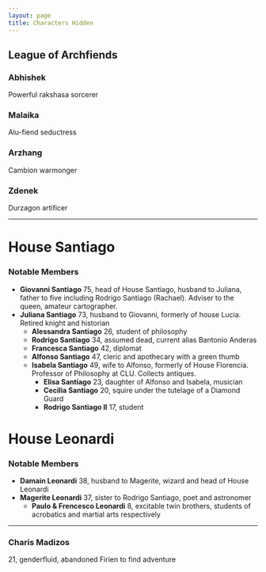 ```yaml
---
layout: page
title: Characters Hidden
---
```


## **League of Archfiends**

### Abhishek

Powerful rakshasa sorcerer

### Malaika

Alu-fiend seductress

### Arzhang

Cambion warmonger

### Zdenek

Durzagon artificer

---

# House Santiago

### Notable Members

- **Giovanni Santiago** 75, head of House Santiago, husband to Juliana, father to five including Rodrigo Santiago (Rachael). Adviser to the queen, amateur cartographer.
- **Juliana Santiago** 73, husband to Giovanni, formerly of house Lucia. Retired knight and historian
  - **Alessandra Santiago** 26, student of philosophy
  - **Rodrigo Santiago** 34, assumed dead, current alias Bantonio Anderas
  - **Francesca Santiago** 42, diplomat
  - **Alfonso Santiago** 47, cleric and apothecary with a green thumb
  - **Isabela Santiago** 49, wife to Alfonso, formerly of House Florencia. Professor of Philosophy at CLU. Collects antiques.
    - **Elisa Santiago** 23, daughter of Alfonso and Isabela, musician
    - **Cecilia Santiago** 20, squire under the tutelage of a Diamond Guard
    - **Rodrigo Santiago II** 17, student

# House Leonardi

### Notable Members

- **Damain Leonardi** 38, husband to Magerite, wizard and head of House Leonardi
- **Magerite Leonardi** 37, sister to Rodrigo Santiago, poet and astronomer
  - **Paulo & Frencesco Leonardi** 8, excitable twin brothers, students of acrobatics and martial arts respectively

---

### Charis Madizos

21, genderfluid, abandoned Firien to find adventure
